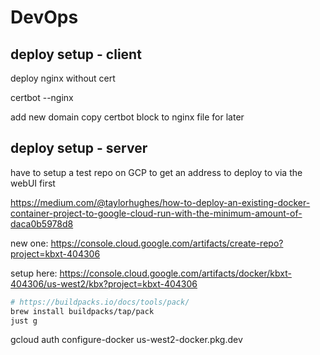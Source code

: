 # DevOps

## deploy setup - client

deploy nginx without cert

certbot --nginx

add new domain
copy certbot block to nginx file for later

## deploy setup - server

have to setup a test repo on GCP to get an address to deploy to via the webUI first

https://medium.com/@taylorhughes/how-to-deploy-an-existing-docker-container-project-to-google-cloud-run-with-the-minimum-amount-of-daca0b5978d8

new one:
https://console.cloud.google.com/artifacts/create-repo?project=kbxt-404306

setup here:
https://console.cloud.google.com/artifacts/docker/kbxt-404306/us-west2/kbx?project=kbxt-404306



```sh
# https://buildpacks.io/docs/tools/pack/
brew install buildpacks/tap/pack
just g
```

gcloud auth configure-docker us-west2-docker.pkg.dev

